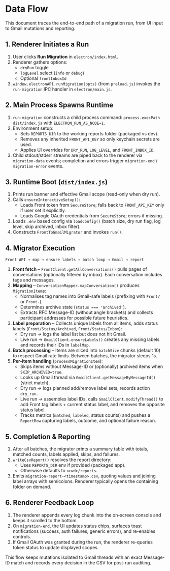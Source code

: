# Data Flow

This document traces the end-to-end path of a migration run, from UI input to Gmail mutations and reporting.

## 1. Renderer Initiates a Run

1. User clicks **Run Migration** in `electron/index.html`.
2. Renderer gathers options:
   - `dryRun` toggle
   - `logLevel` select (`info` or `debug`)
   - Optional `frontInboxId`
3. `window.electronAPI.runMigration(opts)` (from `preload.js`) invokes the `run-migration` IPC handler in `electron/main.js`.

## 2. Main Process Spawns Runtime

1. `run-migration` constructs a child process command: `process.execPath dist/index.js` with `ELECTRON_RUN_AS_NODE=1`.
2. Environment setup:
   - Sets `REPORTS_DIR` to the working reports folder (packaged vs dev).
   - Removes any inherited `FRONT_API_KEY` so only keychain secrets are used.
   - Applies UI overrides for `DRY_RUN`, `LOG_LEVEL`, and `FRONT_INBOX_ID`.
3. Child stdout/stderr streams are piped back to the renderer via `migration-data` events; completion and errors trigger `migration-end` / `migration-error` events.

## 3. Runtime Boot (`dist/index.js`)

1. Prints run banner and effective Gmail scope (read-only when dry run).
2. Calls `ensureInteractiveSetup()`:
   - Loads Front token from `SecureStore`; falls back to `FRONT_API_KEY` only if user set it explicitly.
   - Loads Google OAuth credentials from `SecureStore`; errors if missing.
3. Loads `.env` based config via `loadConfig()` (batch size, dry run flag, log level, skip archived, inbox filter).
4. Constructs `FrontToGmailMigrator` and invokes `run()`.

## 4. Migrator Execution

```text
Front API → map → ensure labels → batch loop → Gmail → report
```

1. **Front fetch** – `FrontClient.getAllConversations()` pulls pages of conversations (optionally filtered by inbox). Each conversation includes tags and messages.
2. **Mapping** – `ConversationMapper.mapConversation()` produces `MigrationItem`s:
   - Normalises tag names into Gmail-safe labels (prefixing with `Front/` or `Front-`).
   - Determines archive state (`status === 'archived'`).
   - Extracts RFC Message-ID (without angle brackets) and collects participant addresses for possible future heuristics.
3. **Label preparation** – Collects unique labels from all items, adds status labels (`Front/Status/Archived`, `Front/Status/Inbox`):
   - Dry run → logs the label list but does not hit Gmail.
   - Live run → `GmailClient.ensureLabels()` creates any missing labels and records their IDs in `labelMap`.
4. **Batch processing** – Items are sliced into `batchSize` chunks (default 10) to respect Gmail rate limits. Between batches, the migrator sleeps 1s.
5. **Per-item handling** (`processMigrationItem`):
   - Skips items without Message-ID or (optionally) archived items when `SKIP_ARCHIVED=true`.
   - Looks up Gmail thread via `GmailClient.getMessageByMessageId()` (strict match).
   - Dry run → logs planned add/remove label sets, records action `dry_run`.
   - Live run → assembles label IDs, calls `GmailClient.modifyThread()` to add Front tag labels + current status label, and removes the opposite status label.
   - Tracks metrics (`matched`, `labeled`, status counts) and pushes a `ReportRow` capturing labels, outcome, and optional failure reason.

## 5. Completion & Reporting

1. After all batches, the migrator prints a summary table with totals, matched counts, labels applied, skips, and failures.
2. `writeCsvReport()` resolves the report directory:
   - Uses `REPORTS_DIR` env if provided (packaged app).
   - Otherwise defaults to `<cwd>/reports`.
3. Emits `migration-report-<timestamp>.csv`, quoting values and joining label arrays with semicolons. Renderer typically opens the containing folder on demand.

## 6. Renderer Feedback Loop

1. The renderer appends every log chunk into the on-screen console and keeps it scrolled to the bottom.
2. On `migration-end`, the UI updates status chips, surfaces toast notifications (success, auth failures, generic errors), and re-enables controls.
3. If Gmail OAuth was granted during the run, the renderer re-queries token status to update displayed scopes.

This flow keeps mutations isolated to Gmail threads with an exact Message-ID match and records every decision in the CSV for post-run auditing.
